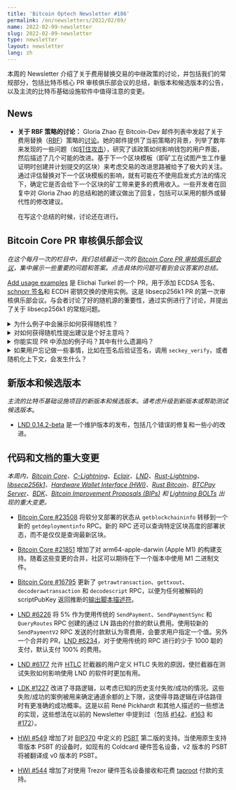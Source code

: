 ```yaml
---
title: 'Bitcoin Optech Newsletter #186'
permalink: /en/newsletters/2022/02/09/
name: 2022-02-09-newsletter
slug: 2022-02-09-newsletter
type: newsletter
layout: newsletter
lang: zh
---
```


本周的 Newsletter 介绍了关于费用替换交易的中继政策的讨论，并包括我们的常规部分，包括比特币核心 PR 审核俱乐部会议的总结，新版本和候选版本的公告，以及主流的比特币基础设施软件中值得注意的变更。

## News
- **关于 RBF 策略的讨论：** Gloria Zhao 在 Bitcoin-Dev 邮件列表中发起了关于费用替换（[RBF][]）策略的[讨论][zhao rbf]。她的邮件提供了当前策略的背景，列举了数年来发现的一些问题（如[钉住攻击][topic transaction pinning]），研究了该政策如何影响钱包的用户界面，然后描述了几个可能的改进。基于下一个区块模板（即矿工在试图产生工作量证明时创建并计划提交的区块）来考虑交易的改进思路被给予了极大的关注。通过评估替换对下一个区块模板的影响，就有可能在不使用启发式方法的情况下，确定它是否会给下一个区块的矿工带来更多的费用收入。一些开发者在回复中对 Gloria Zhao 的总结和她的建议做出了回复，包括可以采用的额外或替代性的修改建议。

  在写这个总结的时候，讨论还在进行。

## Bitcoin Core PR 审核俱乐部会议

*在这个每月一次的栏目中，我们总结最近一次的 [Bitcoin Core PR 审核俱乐部会议][Bitcoin Core PR Review Club]，集中展示一些重要的问题和答案。点击具体的问题可看到会议答案的总结。*

[Add usage examples][reviews 748] 是 Elichai Turkel 的一个 PR，用于添加 ECDSA 签名、[schnorr 签名][topic schnorr signatures]和 ECDH 密钥交换的使用实例。这是 libsecp256k1 PR 的第一次审核俱乐部会议。与会者讨论了好的随机源的重要性，通过实例进行了讨论，并提出了关于 libsecp256k1 的常规问题。

<details><summary>为什么例子中会展示如何获得随机性？
</summary>
本库中许多加密方案的安全性都依赖于秘密的密钥、nonce 和 salt 的机密性/随机性。如果攻击者能够猜测或影响我们的随机源所返回的值，他们可能会伪造签名，了解我们试图保密的信息，猜测密钥等。因此，实现一个加密方案的挑战往往在于获得随机性。例子也强调了这一事实。<a href="https://bitcoincore.reviews/libsecp256k1-748#l-99">➚</a>
</details>

<details><summary>对如何获得随机性提出建议是个好主意吗？
</summary>
libsecp256k1 的主要用户，比特币核心，有自己的随机性算法，其中组合了操作系统、p2p 网络上收到的消息以及其他熵的来源。对于其他必须 "自带熵 "的用户来说，建议可能对其有帮助，因为一个好的随机性来源是非常关键的，而操作系统的文档并不总是清晰的。这些建议存在着维护的负担，因为它们可能会由于操作系统的支持和漏洞而变得过时，但由于这些 API 变化的频率很低，所以预计维护的负担会很小。<a href="https://bitcoincore.reviews/libsecp256k1-748#l-120">➚</a>
</details>

<details><summary>你能实现 PR 中添加的例子吗？其中有什么遗漏吗？
</summary>
与会者讨论了他们编译、运行例子，使用调试器，将例子代码与比特币核心的使用进行比较，以及考虑非 Bitcoin 用户的用户体验。一位与会者指出，在产生 schnorr 签名后不对其进行验证是对比特币核心代码和 <a href="https://github.com/bitcoin/bips/blob/master/bip-0340.mediawiki">BIP340</a> 建议的一种偏离。另一位与会者建议在 <code>secp256k1_ecdsa_sign</code> 之前演示 <code>secp256k1_sha256</code> 的用法，因为忘记对信息进行哈希处理对用户来说可能是一个潜在的坑。<a href="https://bitcoincore.reviews/libsecp256k1-748#l-193">➚</a>
</details>

<details><summary>如果用户忘记做一些事情，比如在签名后验证签名，调用 <code>seckey_verify</code>，或者随机化上下文，会发生什么？
</summary>
在最坏的情况下，如果实现中存在缺陷，忘记在签名后验证签名可能意味着意外地给出了一个无效的签名。在随机生成密钥后忘记调用 <code>seckey_verify</code> 意味着存在（可以忽略不计的）无效密钥的概率。随机化上下文的目的是为了防止旁门左道的攻击——它掩盖了对最终结果没有影响的中间值，但可能被利用来获取执行的操作的信息。<a href="https://bitcoincore.reviews/libsecp256k1-748#l-226">➚</a>
</details>


## 新版本和候选版本

*主流的比特币基础设施项目的新版本和候选版本。请考虑升级到新版本或帮助测试候选版本*。

 - [LND 0.14.2-beta][] 是一个维护版本的发布，包括几个错误的修复和一些小的改进。

## 代码和文档的重大变更
*本周内，[Bitcoin Core][bitcoin core repo]、[C-Lightning][c-lightning repo]、[Eclair][eclair repo]、[LND][lnd repo]、[Rust-Lightning][rust-lightning repo]、[libsecp256k1][libsecp256k1 repo]、[Hardware Wallet Interface (HWI)][hwi repo]、[Rust Bitcoin][rust bitcoin repo]、[BTCPay Server][btcpay server repo]、[BDK][bdk repo]、[Bitcoin Improvement Proposals (BIPs)][bips repo] 和 [Lightning BOLTs][bolts repo] 出现的重大变更。*

- [Bitcoin Core #23508][] 将软分叉部署的状态从 `getblockchaininfo` 转移到一个新的 `getdeploymentinfo` RPC。新的 RPC 还可以查询特定区块高度的部署状态，而不是仅仅是查询最新区块。

- [Bitcoin Core #21851][] 增加了对 arm64-apple-darwin (Apple M1) 的构建支持。随着这些变更的合并，社区可以期待在下一个版本中使用 M1 二进制文件。

- [Bitcoin Core #16795][] 更新了 `getrawtransaction`、`gettxout`、`decoderawtransaction` 和 `decodescript` RPC，以便为任何被解码的 scriptPubKey 返回推断的[输出脚本描述符][topic descriptors]。

- [LND #6226][] 将 5% 作为使用传统的 `SendPayment`、`SendPaymentSync` 和 `QueryRoutes` RPC 创建的通过 LN 路由的付款的默认费用。使用较新的 `SendPaymentV2` RPC 发送的付款默认为零费用，会要求用户指定一个值。另外一个合并的 PR，[LND #6234][]，对于使用传统的 RPC 进行的少于 1000 聪的支付，默认支付 100% 的费用。

- [LND #6177][] 允许 [HTLC][topic HTLC] 拦截器的用户定义 HTLC 失败的原因，使拦截器在测试失败如何影响使用 LND 的软件时更加有用。

- [LDK #1227][] 改进了寻路逻辑，以考虑已知的历史支付失败/成功的情况。这些失败/成功的案例被用来确定通道余额的上下限，这使得寻路逻辑在评估路径时有更准确的成功概率。这是以前 René Pickhardt 和其他人描述的一些想法的实现，这些想法在以前的 Newsletter 中提到过（包括 [#142][news142 pps]、[#163][news163 pickhardt richter paper] 和 [#172][news172 cl4771]）。

- [HWI #549][] 增加了对 [BIP370][] 中定义的 [PSBT][topic psbt] 第二版的支持。当使用原生支持零版本 PSBT 的设备时，如现有的 Coldcard 硬件签名设备，v2 版本的 PSBT 将被翻译成 v0 版本的 PSBT。

- [HWI #544][] 增加了对使用 Trezor 硬件签名设备接收和花费 [taproot][topic taproot] 付款的支持。


[topic transaction pinning]: https://bitcoinops.org/en/topics/transaction-pinning/
[topic schnorr signatures]: https://bitcoinops.org/en/topics/schnorr-signatures/
[topic descriptors]: https://bitcoinops.org/en/topics/output-script-descriptors/
[topic HTLC]: https://github.com/lightningnetwork/lnd/issues/6177
[topic psbt]: https://bitcoinops.org/en/topics/psbt/
[topic taproot]: https://bitcoinops.org/en/topics/taproot/

[lnd 0.14.2-beta]: https://github.com/lightningnetwork/lnd/releases/tag/v0.14.2-beta
[zhao rbf]: https://lists.linuxfoundation.org/pipermail/bitcoin-dev/2022-January/019817.html
[news163 pickhardt richter paper]: /en/newsletters/2021/08/25/#zero-base-fee-ln-discussion
[news142 pps]: /en/newsletters/2021/03/31/#paper-on-probabilistic-path-selection
[news172 cl4771]: /en/newsletters/2021/10/27/#c-lightning-4771
[reviews 748]: https://bitcoincore.reviews/libsecp256k1-748
[Bitcoin Core PR Review Club]:https://bitcoincore.reviews/
[Bitcoin Core #23508]: https://github.com/bitcoin/bitcoin/issues/23508
[Bitcoin Core #21851]: https://github.com/bitcoin/bitcoin/issues/21851
[Bitcoin Core #16795]: https://github.com/bitcoin/bitcoin/issues/16795
[LND #6226]: https://github.com/lightningnetwork/lnd/pull/6226
[LND #6234]: https://github.com/lightningnetwork/lnd/pull/6234
[LND #6177]: https://github.com/lightningnetwork/lnd/pull/6177
[LDK #1227]: https://github.com/lightningdevkit/rust-lightning/issues/1227
[HWI #549]: https://github.com/bitcoin-core/HWI/pull/549
[BIP370]: https://github.com/bitcoin/bips/blob/master/bip-0370.mediawiki
[HWI #544]: https://github.com/bitcoin-core/HWI/issues/544
[RBF]: https://bitcoinops.org/en/topics/replace-by-fee/

[bitcoin core repo]: https://github.com/bitcoin/bitcoin
[c-lightning repo]: https://github.com/ElementsProject/lightning
[eclair repo]: https://github.com/ACINQ/eclair
[lnd repo]: https://github.com/lightningnetwork/lnd/
[rust-lightning repo]: https://github.com/rust-bitcoin/rust-lightning
[libsecp256k1 repo]: https://github.com/bitcoin-core/secp256k1
[hwi repo]: https://github.com/bitcoin-core/HWI
[rust bitcoin repo]: https://github.com/rust-bitcoin/rust-bitcoin
[btcpay server repo]: https://github.com/btcpayserver/btcpayserver/
[bdk repo]: https://github.com/bitcoindevkit/bdk
[bips repo]: https://github.com/bitcoin/bips/
[bolts repo]: https://github.com/lightning/bolts